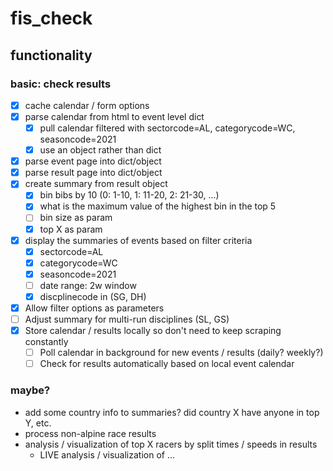 # fis_check

## functionality

### basic: check results

- [x] cache calendar / form options
- [x] parse calendar from html to event level dict
  - [x] pull calendar filtered with sectorcode=AL, categorycode=WC, seasoncode=2021
  - [x] use an object rather than dict
- [x] parse event page into dict/object
- [x] parse result page into dict/object
- [x] create summary from result object
  - [x] bin bibs by 10 (0: 1-10, 1: 11-20, 2: 21-30, ...)
  - [x] what is the maximum value of the highest bin in the top 5
  - [ ] bin size as param
  - [x] top X as param
- [x] display the summaries of events based on filter criteria
  - [x] sectorcode=AL
  - [x] categorycode=WC
  - [x] seasoncode=2021
  - [ ] date range: 2w window
  - [x] discplinecode in (SG, DH)
- [x] Allow filter options as parameters
- [ ] Adjust summary for multi-run disciplines (SL, GS)
- [x] Store calendar / results locally so don't need to keep scraping constantly
  - [ ] Poll calendar in background for new events / results (daily? weekly?)
  - [ ] Check for results automatically based on local event calendar

### maybe?

- add some country info to summaries? did country X have anyone in top Y, etc.
- process non-alpine race results
- analysis / visualization of top X racers by split times / speeds in results
  - LIVE analysis / visualization of ...
